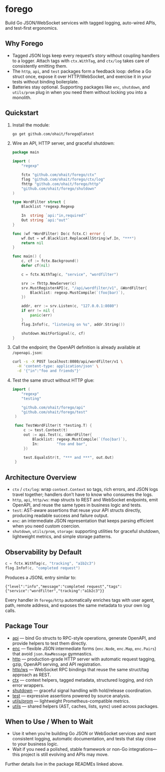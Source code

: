# forego

Build Go JSON/WebSocket services with tagged logging, auto-wired APIs, and test-first ergonomics.

## Why Forego
- Tagged JSON logs keep every request’s story without coupling handlers to a logger. Attach tags with `ctx.WithTag`, and `ctx/log` takes care of consistently emitting them.
- The `http`, `api`, and `test` packages form a feedback loop: define a Go struct once, expose it over HTTP/WebSocket, and exercise it in your tests without binding boilerplate.
- Batteries stay optional. Supporting packages like `enc`, `shutdown`, and `utils/prom` plug in when you need them without locking you into a monolith.

## Quickstart
1. Install the module:
   ```bash
   go get github.com/ohait/forego@latest
   ```
2. Wire an API, HTTP server, and graceful shutdown:
   ```go
   package main

   import (
       "regexp"

       fctx "github.com/ohait/forego/ctx"
       flog "github.com/ohait/forego/ctx/log"
       fhttp "github.com/ohait/forego/http"
       "github.com/ohait/forego/shutdown"
   )

   type WordFilter struct {
       Blacklist *regexp.Regexp

       In  string `api:"in,required"`
       Out string `api:"out"`
   }

   func (wf *WordFilter) Do(c fctx.C) error {
       wf.Out = wf.Blacklist.ReplaceAllString(wf.In, "***")
       return nil
   }

   func main() {
       c, cf := fctx.Background()
       defer cf(nil)

       c = fctx.WithTag(c, "service", "wordfilter")

       srv := fhttp.NewServer(c)
       srv.MustRegisterAPI(c, "/api/wordfilter/v1", &WordFilter{
           Blacklist: regexp.MustCompile(`(foo|bar)`),
       })

       addr, err := srv.Listen(c, "127.0.0.1:8080")
       if err != nil {
           panic(err)
       }
       flog.Infof(c, "listening on %s", addr.String())

       shutdown.WaitForSignal(c, cf)
   }
   ```
3. Call the endpoint; the OpenAPI definition is already available at `/openapi.json`:
   ```bash
   curl -s -X POST localhost:8080/api/wordfilter/v1 \
     -H 'content-type: application/json' \
     -d '{"in":"foo and friends"}'
   ```
4. Test the same struct without HTTP glue:
   ```go
   import (
       "regexp"
       "testing"

       "github.com/ohait/forego/api"
       "github.com/ohait/forego/test"
    )

    func TestWordFilter(t *testing.T) {
        c := test.Context(t)
        out := api.Test(c, &WordFilter{
            Blacklist: regexp.MustCompile(`(foo|bar)`),
            In:        "foo and bar",
        })

        test.EqualsStr(t, "*** and ***", out.Out)
    }
    ```

## Architecture Overview
- `ctx` / `ctx/log`: wrap `context.Context` so tags, rich errors, and JSON logs travel together; handlers don’t have to know who consumes the logs.
- `http`, `api`, `http/ws`: map structs to REST and WebSocket endpoints, emit OpenAPI, and reuse the same types in business logic and tests.
- `test`: AST-aware assertions that reuse your API structs directly, producing readable success and failure output.
- `enc`: an intermediate JSON representation that keeps parsing efficient when you need custom coercion.
- `shutdown`, `utils/prom`, `storage`: supporting utilities for graceful shutdown, lightweight metrics, and simple storage patterns.

## Observability by Default
```go
c = fctx.WithTag(c, "tracking", "a1b2c3")
flog.Infof(c, "completed request")
```
Produces a JSONL entry similar to:
```
{"level":"info","message":"completed request","tags":{"service":"wordfilter","tracking":"a1b2c3"}}
```
Every handler in `forego/http` automatically enriches tags with user agent, path, remote address, and exposes the same metadata to your own log calls.

## Package Tour
- [api](./api/) — bind Go structs to RPC-style operations, generate OpenAPI, and provide helpers to test them directly.
- [enc](./enc/) — flexible JSON intermediate forms (`enc.Node`, `enc.Map`, `enc.Pairs`) that avoid `json.RawMessage` gymnastics.
- [http](./http/) — production-grade HTTP server with automatic request tagging, gzip, OpenAPI serving, and API registration.
- [http/ws](./http/ws/) — WebSocket RPC bindings that reuse the same struct/tag approach as REST.
- [ctx](./ctx/) — context helpers, tagged metadata, structured logging, and rich error wrappers.
- [shutdown](./shutdown/) — graceful signal handling with hold/release coordination.
- [test](./test/) — expressive assertions powered by source analysis.
- [utils/prom](./utils/prom/) — lightweight Prometheus-compatible metrics.
- [utils](./utils/) — shared helpers (AST, caches, lists, sync) used across packages.

## When to Use / When to Wait
- Use it when you’re building Go JSON or WebSocket services and want consistent logging, automatic documentation, and tests that stay close to your business logic.
- Wait if you need a polished, stable framework or non-Go integrations—this project is still evolving and APIs may move.

Further details live in the package READMEs linked above.
